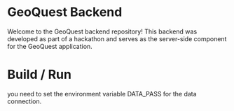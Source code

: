 # GeoQuest Backend

Welcome to the GeoQuest backend repository! This backend was developed as part of a hackathon and serves as the server-side component for the GeoQuest application.

# Build / Run
you need to set the environment variable DATA_PASS for the data connection.
